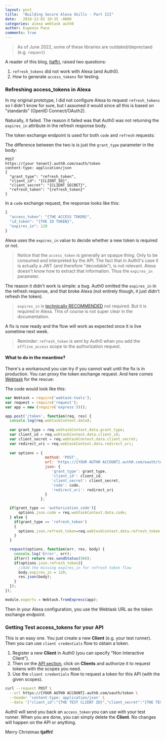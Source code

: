 ```yaml
---
layout: post
title:  "Building Secure Alexa Skills - Part III"
date:   2016-12-02 10:35 -0800
categories: alexa webtask auth0
author: Eugenio Pace
comments: true
---
```


> As of June 2022, some of these libraries are outdated/deprectaed (e.g. `request`)

A reader of this blog, [tjaffri](https://disqus.com/by/tjaffri/), raised two questions:

1. `refresh_tokens` did not work with Alexa (and Auth0).
2. How to generate `access_tokens` for testing.

### Refreshing **access_tokens** in Alexa

In my original prototype, I did not configure Alexa to request `refresh_tokens` so I didn't know for sure, but I assumed it would since all this is based on "standards" (OpenID Connect/OAuth2).

Naturally, it failed. The reason it failed was that Auth0 was not returning the `expires_in` attribute in the refresh response body. 

The token exchange endpoint is used for both `code` and `refresh` requests:

The difference between the two is is just the `grant_type` parameter in the body:

```
POST
https://{your tenant}.auth0.com/oauth/token
content-type: application/json
{ 
  "grant_type": "refresh_token",
  "client_id": "{CLIENT_ID}",
  "client_secret": "{CLIENT_SECRET}",
  "refresh_token": "{refresh_token}"
}
``` 

In a `code` exchange request, the response looks like this:

```js
{ 
  "access_token": "{THE ACCESS TOKEN}",
  "id_token": "{THE ID TOKEN}",
  "expires_in": 120
}
```

Alexa uses the `expires_in` value to decide whether a new token is required or not. 

> Notice that the `access_token` is generally an opaque thing. Only to be consumed and interpreted by the API. The fact that in Auth0's case it is actually a JWT (and therefore "decodable"), is not relevant. Alexa doesn't know how to extract that information. Thus the `expires_in` parameter.

The reason it didn't work is simple: a bug. Auth0 omitted the `expires_in` in the refresh response, and that broke Alexa (not entirely though, it just didn't refresh the token).

> `expires_in` is [technically RECOMMENDED](https://tools.ietf.org/html/rfc6749#section-4.2.2) not required. But it is required in Alexa. This of course is not super clear in the documentation.

A fix is now ready and the flow will work as expected once it is live sometime next week.

> Reminder: `refresh_token` is sent by Auth0 when you add the `offline_access` scope to the authorization request.

#### What to do in the meantime?

There's a workaround you can try if you cannot wait until the fix is in production. You can proxy the token exchange request. And here comes [Webtask](https://webtask.io) for the rescue:

The code would look like this:

```js
var Webtask = require('webtask-tools');
var request = require('request');
var app = new (require('express'))();

app.post('/token', function(req, res) {
  console.log(req.webtaskContext.data);
  
  var grant_type = req.webtaskContext.data.grant_type;
  var client_id = req.webtaskContext.data.client_id;
  var client_secret = req.webtaskContext.data.client_secret;
  var redirect_uri = req.webtaskContext.data.redirect_uri;
  
  var options = { 
                  method: 'POST',
                  url: 'https://{YOUR AUTH0 ACCOUNT}.auth0.com/oauth/token',
                  json: { 
                     'grant_type': grant_type,
                     'client_id': client_id,
                     'client_secret': client_secret,
                     'code': code,
                     'redirect_uri': redirect_uri
                  }
                };

  if(grant_type == 'authorization_code'){
      options.json.code = req.webtaskContext.data.code;
  } else {   
    if(grant_type == 'refresh_token')
    {
      options.json.refresh_token=req.webtaskContext.data.refresh_token;
    }
  }

  request(options, function(err, res, body) {
    console.log('Error', err);
    if(err) return res.sendStatus(500);
    if(options.json.refresh_token){  
      //Add the missing expires_in for refresh token flow
      body.expires_in = 120;
      res.json(body);
    }
  });
});

module.exports = Webtask.fromExpress(app);
```

Then in your Alexa configuration, you use the Webtask URL as the token exchange endpoint.

### Getting Test **access_tokens** for your API

This is an easy one. You just create a new **Client** (e.g. your test runner). Then you can use `client credentials` flow to obtain a token.

1. Register a new **Client** in Auth0 (you can specify "Non Interactive Client").
2. Then on the [API section](https://manage.auth0.com/#/apis), click on **Clients** and authorize it to request tokens with the scopes you need.
3. Use the `client credentials` flow to request a token for this API (with the given scopes).

```sh
curl --request POST \
  --url https://{YOUR AUTH0 ACCOUNT}.auth0.com/oauth/token \
  --header 'content-type: application/json' \
  --data '{"client_id":"{THE TEST CLIENT ID}","client_secret":"{THE TEST CLIENT SECRET}","audience":"https://whatshouldiwear","grant_type":"client_credentials"}'
``` 

Auth0 will send you back an `access_token` you can use with your test runner. When you are done, you can simply delete the **Client**. No changes will happen on the API or anything.

Merry Christmas **tjaffri**!


